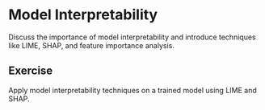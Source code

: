 # Model Interpretability

Discuss the importance of model interpretability and introduce techniques like LIME, SHAP, and feature importance analysis.

## Exercise

Apply model interpretability techniques on a trained model using LIME and SHAP.